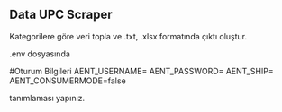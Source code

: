 ## Data UPC Scraper
Kategorilere göre veri topla ve .txt, .xlsx formatında çıktı oluştur.

.env dosyasında

#Oturum Bilgileri
AENT_USERNAME=
AENT_PASSWORD=
AENT_SHIP=
AENT_CONSUMERMODE=false

tanımlaması yapınız.
